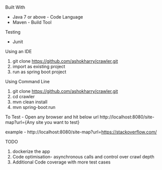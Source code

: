 Built With

* Java 7 or above - Code Language
* Maven - Build Tool

Testing
* Junit

Using an IDE
1. git clone https://github.com/ashokharry/crawler.git
2. import as existing project
3. run as spring boot project

Using Command Line
1. git clone https://github.com/ashokharry/crawler.git
2. cd crawler
3. mvn clean install
4. mvn spring-boot:run

To Test -
Open any browser and hit below url
http://localhost:8080/site-map?url={Any site you want to test}

example - http://localhost:8080/site-map?url=https://stackoverflow.com/

TODO
1. dockerize the app
2. Code optimisation- asynchronous calls and control over crawl depth
3. Additional Code coverage with more test cases